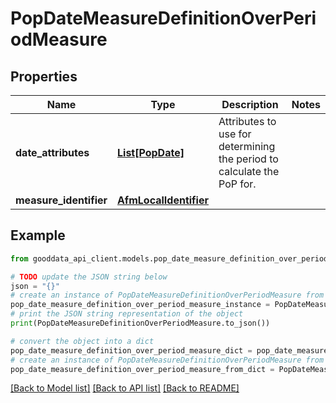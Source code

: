 # PopDateMeasureDefinitionOverPeriodMeasure


## Properties

Name | Type | Description | Notes
------------ | ------------- | ------------- | -------------
**date_attributes** | [**List[PopDate]**](PopDate.md) | Attributes to use for determining the period to calculate the PoP for. | 
**measure_identifier** | [**AfmLocalIdentifier**](AfmLocalIdentifier.md) |  | 

## Example

```python
from gooddata_api_client.models.pop_date_measure_definition_over_period_measure import PopDateMeasureDefinitionOverPeriodMeasure

# TODO update the JSON string below
json = "{}"
# create an instance of PopDateMeasureDefinitionOverPeriodMeasure from a JSON string
pop_date_measure_definition_over_period_measure_instance = PopDateMeasureDefinitionOverPeriodMeasure.from_json(json)
# print the JSON string representation of the object
print(PopDateMeasureDefinitionOverPeriodMeasure.to_json())

# convert the object into a dict
pop_date_measure_definition_over_period_measure_dict = pop_date_measure_definition_over_period_measure_instance.to_dict()
# create an instance of PopDateMeasureDefinitionOverPeriodMeasure from a dict
pop_date_measure_definition_over_period_measure_from_dict = PopDateMeasureDefinitionOverPeriodMeasure.from_dict(pop_date_measure_definition_over_period_measure_dict)
```
[[Back to Model list]](../README.md#documentation-for-models) [[Back to API list]](../README.md#documentation-for-api-endpoints) [[Back to README]](../README.md)


